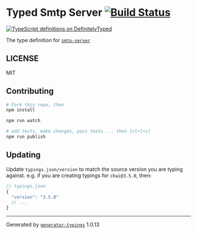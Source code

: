 # Typed Smtp Server  [![Build Status](https://travis-ci.org/markisme/smtp-server.svg?branch=master)](https://travis-ci.org/markisme/smtp-server)
[![TypeScript definitions on DefinitelyTyped](//definitelytyped.org/badges/standard.svg)](http://definitelytyped.org)


The type definition for [`smtp-server`](git://github.com/andris9/smtp-server.git)

## LICENSE

MIT

## Contributing

```sh
# Fork this repo, then
npm install

npm run watch

# add tests, make changes, pass tests ... then [ctrl+c]
npm run publish
```

## Updating

Update `typings.json/version` to match the source version you are typing against.
e.g. if you are creating typings for `chai@3.5.0`, then:

```js
// typings.json
{
  "version": "3.5.0"
  // ...
}
```

----

Generated by [`generator-typings`](https://github.com/typings/generator-typings) 1.0.13
